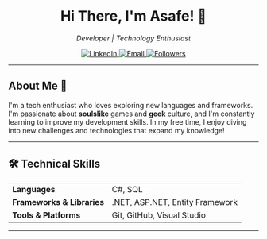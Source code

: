 <!-- README.md for a GitHub profile -->

<h1 align="center"> Hi There, I'm Asafe! 👋</h1>

<p align="center">
  <em>Developer | Technology Enthusiast </em>
</p>

<p align="center">
  <a href="https://www.linkedin.com/in/your-profile" target="_blank">
    <img src="https://img.shields.io/badge/LinkedIn-0077B5?style=for-the-badge&logo=linkedin&logoColor=white" alt="LinkedIn">
  </a>
  <a href="mailto:your-email@example.com">
    <img src="https://img.shields.io/badge/Email-D14836?style=for-the-badge&logo=gmail&logoColor=white" alt="Email">
  </a>
  <a href="https://github.com/asafeareas">
    <img src="https://img.shields.io/github/followers/asafeareas?style=for-the-badge" alt="Followers">
  </a>
</p>

---

<h2>About Me 💬</h2>

<p>
  I'm a tech enthusiast who loves exploring new languages and frameworks. I'm passionate about <strong>soulslike</strong> games and <strong>geek</strong> culture, and I'm constantly learning to improve my development skills. In my free time, I enjoy diving into new challenges and technologies that expand my knowledge!
</p>

---

<h2>🛠️ Technical Skills</h2>

<table>
  <tr>
    <td><strong>Languages</strong></td>
    <td>C#, SQL</td>
  </tr>
  <tr>
    <td><strong>Frameworks & Libraries</strong></td>
    <td>.NET, ASP.NET, Entity Framework</td>
  </tr>
  <tr>
    <td><strong>Tools & Platforms</strong></td>
    <td>Git, GitHub, Visual Studio</td>
  </tr>
</table>

---
